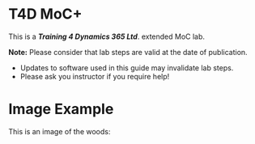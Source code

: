 # T4D MoC+

This is a _**Training 4 Dynamics 365 Ltd**_. extended MoC lab.

__Note:__ Please consider that lab steps are valid at the date of publication. 
* Updates to software used in this guide may invalidate lab steps. 
* Please ask you instructor if you require help!


# Image Example

This is an image of the woods: 



